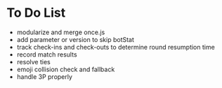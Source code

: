 # To Do List
- modularize and merge once.js
- add parameter or version to skip botStat
- track check-ins and check-outs to determine round resumption time
- record match results
- resolve ties
- emoji collision check and fallback
- handle 3P properly